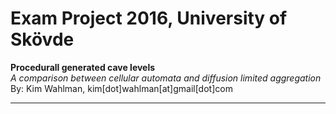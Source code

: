 # Exam Project 2016, University of Skövde
**Procedurall generated cave levels**  
_A comparison between cellular automata and diffusion limited aggregation_  
By: Kim Wahlman, kim[dot]wahlman[at]gmail[dot]com
***
